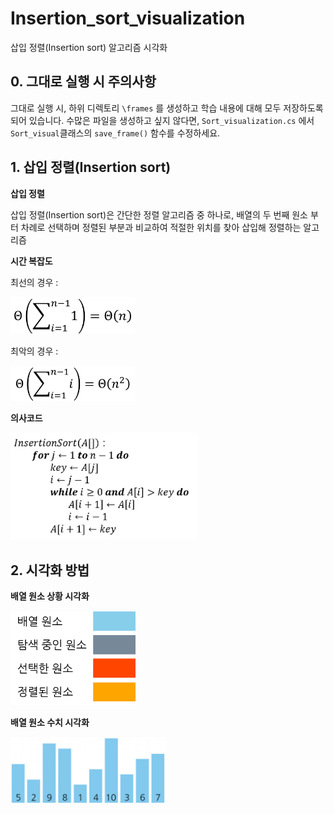 # Insertion_sort_visualization
삽입 정렬(Insertion sort) 알고리즘 시각화

## 0. 그대로 실행 시 주의사항
그대로 실행 시, 하위 디렉토리 ```\frames``` 를 생성하고 학습 내용에 대해 모두 저장하도록 되어 있습니다.
수많은 파일을 생성하고 싶지 않다면, ```Sort_visualization.cs``` 에서 ```Sort_visual```클래스의  ```save_frame()``` 함수를 수정하세요.

## 1. 삽입 정렬(Insertion sort)
**삽입 정렬**

 삽입 정렬(Insertion sort)은 간단한 정렬 알고리즘 중 하나로, 배열의 두 번째 원소 부터 차례로 선택하며 정렬된 부분과 비교하여 적절한 위치를 찾아 삽입해 정렬하는 알고리즘

**시간 복잡도**

최선의 경우 : 

<img src="./images/time_complex_1.png" alt="" width="200"/>

최악의 경우 : 

<img src="./images/time_complex_2.png" alt="" width="200"/>

**의사코드**

<img src="./images/pseudocode.png" alt="" width="300"/>

## 2. 시각화 방법
**배열 원소 상황 시각화**

<img src="./images/symbol.png" alt="" width="200"/>

**배열 원소 수치 시각화**

<img src="./images/visual.png" alt="" width="250"/>
